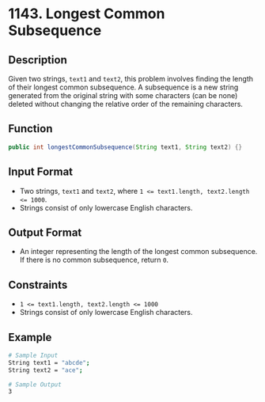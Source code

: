 # 1143. Longest Common Subsequence

## Description

Given two strings, `text1` and `text2`, this problem involves finding the length of their longest common subsequence. A subsequence is a new string generated from the original string with some characters (can be none) deleted without changing the relative order of the remaining characters.

## Function

```java
public int longestCommonSubsequence(String text1, String text2) {}
```

## Input Format

- Two strings, `text1` and `text2`, where `1 <= text1.length, text2.length <= 1000`.
- Strings consist of only lowercase English characters.

## Output Format

- An integer representing the length of the longest common subsequence. If there is no common subsequence, return `0`.

## Constraints

- `1 <= text1.length, text2.length <= 1000`
- Strings consist of only lowercase English characters.

## Example

```bash
# Sample Input
String text1 = "abcde";
String text2 = "ace";

# Sample Output
3
```
